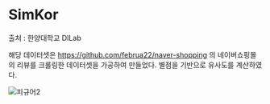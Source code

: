 # SimKor
출처 : 한양대학교 DILab 

해당 데이터셋은 https://github.com/februa22/naver-shopping 의 네이버쇼핑몰의 리뷰를 크롤링한 데이터셋을 가공하여 만들었다.
별점을 기반으로 유사도를 계산하였다.


![피규어2](https://user-images.githubusercontent.com/54879393/189064611-e3c6190c-47b1-45e1-8dc4-e5076f7664e0.png)
